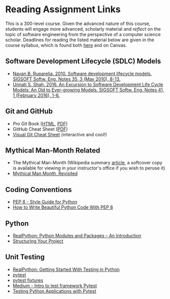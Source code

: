 # Reading Assignment Links

This is a 300-level course.  Given the advanced nature of this course, students will engage more advanced, scholarly material and *reflect* on the topic of software engineering from the perspective of a computer science scholar.  Deadlines for reading the listed material below are given in the course syllabus, which is found both [here](../syllabus/softeng-syl-F21.pdf) and on Canvas.

## Software Development Lifecycle (SDLC) Models

* [Nayan B. Ruparelia. 2010. Software development lifecycle models. SIGSOFT Softw. Eng. Notes 35, 3 (May 2010), 8-13.](p8-ruparelia.pdf)
* [Unnati S. Shah. 2016. An Excursion to Software Development Life Cycle Models: An Old to Ever-growing Models. SIGSOFT Softw. Eng. Notes 41, 1 (February 2016), 1-6.](p36a-shah.pdf)

## Git and GitHub

* _Pro Git_ Book ([HTML](https://git-scm.com/book/en/v2), [PDF](https://github.com/progit/progit2/releases/download/2.1.161/progit.pdf))
* GitHub Cheat Sheet ([PDF](https://github.github.com/training-kit/downloads/github-git-cheat-sheet.pdf))
* [Visual Git Cheat Sheet](http://ndpsoftware.com/git-cheatsheet.html) (interactive and cool!)

## Mythical Man-Month Related

* The Mythical Man-Month (Wikipedia summary [article](https://en.wikipedia.org/wiki/The_Mythical_Man-Month), a softcover copy is available for viewing in your instructor's office if you wish to peruse it)
* [Mythical Man Month, Revisited](http://www.continuousagile.com/unblock/scaling_mythical.html)

## Coding Conventions

* [PEP 8 - Style Guide for Python](https://www.python.org/dev/peps/pep-0008/)
* [How to Write Beautiful Python Code With PEP 8](https://realpython.com/python-pep8/)

## Python

* [RealPython: Python Modules and Packages – An Introduction](https://realpython.com/python-modules-packages/#python-packages)
* [Structuring Your Project](https://docs.python-guide.org/writing/structure/)

## Unit Testing

* [RealPython: Getting Started With Testing in Python](https://realpython.com/python-testing/)
* [pytest](https://docs.pytest.org/en/latest/)
* [pytest fixtures](https://docs.pytest.org/en/latest/fixture.html)
* [Medium - Intro to test framework Pytest](https://medium.com/testcult/intro-to-test-framework-pytest-5b1ce4d011ae)
* [Testing Python Applications with Pytest](https://semaphoreci.com/community/tutorials/testing-python-applications-with-pytest)

